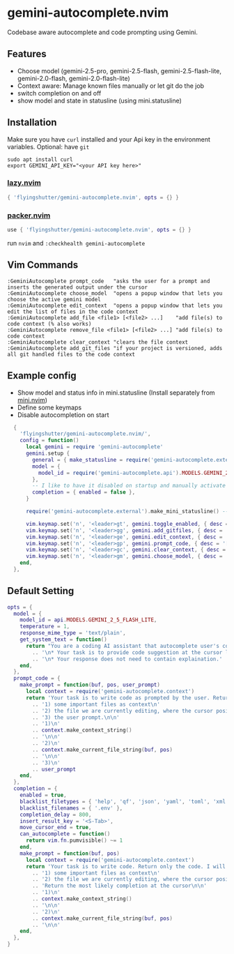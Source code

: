 # gemini-autocomplete.nvim
Codebase aware autocomplete and code prompting using Gemini.  

## Features 
- Choose model (gemini-2.5-pro, gemini-2.5-flash, gemini-2.5-flash-lite, gemini-2.0-flash, gemini-2.0-flash-lite)
- Context aware: Manage known files manually or let git do the job
- switch completion on and off
- show model and state in statusline (using mini.statusline)


## Installation
Make sure you have `curl` installed and your Api key in the environment variables. 
Optional: have `git`
```
sudo apt install curl
export GEMINI_API_KEY="<your API key here>"
```

### [lazy.nvim](https://github.com/folke/lazy.nvim)
```lua
{ 'flyingshutter/gemini-autocomplete.nvim', opts = {} }
```

### [packer.nvim](https://github.com/wbthomason/packer.nvim)
```lua
use { 'flyingshutter/gemini-autocomplete.nvim', opts = {} }
```
run `nvim` and `:checkhealth gemini-autocomplete`

## Vim Commands
```vim
:GeminiAutocomplete prompt_code   "asks the user for a prompt and inserts the generated output under the cursor
:GeminiAutocomplete choose_model  "opens a popup window that lets you choose the active gemini model
:GeminiAutocomplete edit_context  "opens a popup window that lets you edit the list of files in the code context
:GeminiAutocomplete add_file <file1> [<file2> ...]    "add file(s) to code context (% also works)
:GeminiAutocomplete remove_file <file1> [<file2> ...] "add file(s) to code context
:GeminiAutocomplete clear_context "clears the file context
:GeminiAutocomplete add_git_files "if your project is versioned, adds all git handled files to the code context
```

## Example config
* Show model and status info in mini.statusline (Install separately from [mini.nvim](https://github.com/nvim-mini/mini.nvim))
* Define some keymaps
* Disable autocompletion on start
```lua
  {
    'flyingshutter/gemini-autocomplete.nvim/',
    config = function()
      local gemini = require 'gemini-autocomplete'
      gemini.setup {
        general = { make_statusline = require('gemini-autocomplete.external').make_mini_statusline },
        model = {
          model_id = require('gemini-autocomplete.api').MODELS.GEMINI_2_5_FLASH_LITE,
        },
        -- I like to have it disabled on startup and manually activate when needed (free tier user, quota matters)
        completion = { enabled = false },
      }

      require('gemini-autocomplete.external').make_mini_statusline() -- show gemini in statusline and indicate (en/dis)abled

      vim.keymap.set('n', '<leader>gt', gemini.toggle_enabled, { desc = '[G]emini [T]oggle Autocompletion' })
      vim.keymap.set('n', '<leader>gg', gemini.add_gitfiles, { desc = '[G]emini add [G]itfiles' })
      vim.keymap.set('n', '<leader>ge', gemini.edit_context, { desc = '[G]emini [E]dit Context' })
      vim.keymap.set('n', '<leader>gp', gemini.prompt_code, { desc = '[G]emini [P]rompt Code' })
      vim.keymap.set('n', '<leader>gc', gemini.clear_context, { desc = '[G]emini [C]lear Context' })
      vim.keymap.set('n', '<leader>gm', gemini.choose_model, { desc = '[G]emini Choose [M]odel' })
    end,
  },

```

## Default Setting
```lua
opts = {
  model = {
    model_id = api.MODELS.GEMINI_2_5_FLASH_LITE,
    temperature = 1,
    response_mime_type = 'text/plain',
    get_system_text = function()
      return "You are a coding AI assistant that autocomplete user's code."
        .. '\n* Your task is to provide code suggestion at the cursor location marked by <cursor></cursor>.'
        .. '\n* Your response does not need to contain explaination.'
    end,
  },
  prompt_code = {
    make_prompt = function(buf, pos, user_prompt)
      local context = require('gemini-autocomplete.context')
      return 'Your task is to write code as prompted by the user. Return only the code. I will give you:\n'
        .. '1) some important files as context\n'
        .. '2) the file we are currently editing, where the cursor position is marked by <cursor></cursor>\n'
        .. '3) the user prompt.\n\n'
        .. '1)\n'
        .. context.make_context_string()
        .. '\n\n'
        .. '2)\n'
        .. context.make_current_file_string(buf, pos)
        .. '\n\n'
        .. '3)\n'
        .. user_prompt
    end,
  },
  completion = {
    enabled = true,
    blacklist_filetypes = { 'help', 'qf', 'json', 'yaml', 'toml', 'xml' },
    blacklist_filenames = { '.env' },
    completion_delay = 800,
    insert_result_key = '<S-Tab>',
    move_cursor_end = true,
    can_autocomplete = function()
      return vim.fn.pumvisible() ~= 1
    end,
    make_prompt = function(buf, pos)
      local context = require('gemini-autocomplete.context')
      return 'Your task is to write code. Return only the code. I will give you:\n'
        .. '1) some important files as context\n'
        .. '2) the file we are currently editing, where the cursor position is marked by <cursor></cursor>\n'
        .. 'Return the most likely completion at the cursor\n\n'
        .. '1)\n'
        .. context.make_context_string()
        .. '\n\n'
        .. '2)\n'
        .. context.make_current_file_string(buf, pos)
        .. '\n\n'
    end,
  },
}
```


